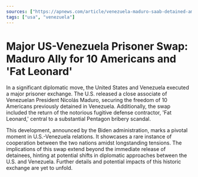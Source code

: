 ```yaml
---
sources: ["https://apnews.com/article/venezuela-maduro-saab-detained-americans-biden-d7148a34dd009d5bab3d5f50c28ed93e", "https://www.reuters.com/world/us/us-has-freed-close-ally-venezuela-president-swap-jailed-americans-ap-2023-12-20/"]
tags: ["usa", "venezuela"]
---
```


# Major US-Venezuela Prisoner Swap: Maduro Ally for 10 Americans and 'Fat Leonard'

In a significant diplomatic move, the United States and Venezuela executed a major prisoner exchange. The U.S. released a close associate of Venezuelan President Nicolás Maduro, securing the freedom of 10 Americans previously detained in Venezuela. Additionally, the swap included the return of the notorious fugitive defense contractor, 'Fat Leonard,' central to a substantial Pentagon bribery scandal.

This development, announced by the Biden administration, marks a pivotal moment in U.S.-Venezuela relations. It showcases a rare instance of cooperation between the two nations amidst longstanding tensions. The implications of this swap extend beyond the immediate release of detainees, hinting at potential shifts in diplomatic approaches between the U.S. and Venezuela. Further details and potential impacts of this historic exchange are yet to unfold.
